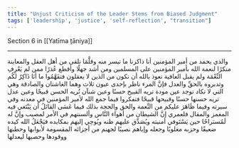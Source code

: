 ```yaml
---
title: "Unjust Criticism of the Leader Stems from Biased Judgment"
tags: ['leadership', 'justice', 'self-reflection', "transition"]
---
```


 Section 6 in [[Yatīma ṯāniya]]

---
والذي يحمد من أمير المؤمنين أنا ذاكرنا ما تيسر منه  وقلَّمَا نلقى من أهل العقل والمعاينة منكرًا لنعمة الله بأمير المؤمنين على المسلمين  ومن أشد جهلًا وأقطع عُذرًا ممن لم يَعْرِفِ النِّعْمَة ولم يقبل العافية  نعوذ بالله أن نكون من الذين لا يعقلون  فتفَهَّمُوا ما أنَا ذَاكِرٌ لكُم وتدبروه بالحقِّ والعدل فإنَّ المرء ناظر بإحدى عيون ثلاث وهما الغاشتان والصادقة وهي التي لا تكاد توجد عين مودة تريه القبيح حسنًا وعين شنآن تُريه الحسن قبيحًا وعين عدل تريه حسنها حسنًا وقبيحها قبيحًا فتفكروا فيما جمع الله لأمير المؤمنين في معدنه وفي سيرته وفيما ظَاهَرَ عليكم من النِّعمة والحق والحجة بذلك فيما عَسَى القائلُ أن يَبْتَغي فيه المغمز والمقال فلعمري إنَّ الشيطان من أهواء النَّاس وألسنتهم في الأمر لمصيب وإنَّ له لَمُستراحًا حين يَسْتَوفي أمنيته ويُصَدِّق عليهم ظنه ويُوحِي إليهم بمكايده فيَجْعَلُ الله كيده ضعيفًا وحزبه مغلوبًا وجعله وإياهم نصيبًا لجهنم من أجزائه المقسومة لأبوابها وحطبها ووقودها وحصبها ليعدلها
